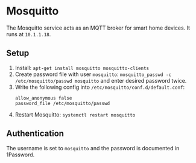 # Mosquitto

The Mosquitto service acts as an MQTT broker for smart home devices. It runs at `10.1.1.18`.

## Setup

1. Install: `apt-get install mosquitto mosquitto-clients`
2. Create password file with user `mosquitto`: `mosquitto_passwd -c /etc/mosquitto/passwd mosquitto` and enter desired password twice.
3. Write the following config into `/etc/mosquitto/conf.d/default.conf`:  
    ```
    allow_anonymous false
    password_file /etc/mosquitto/passwd
    ```
4. Restart Mosquitto: `systemctl restart mosquitto`

## Authentication

The username is set to `mosquitto` and the password is documented in 1Password.

